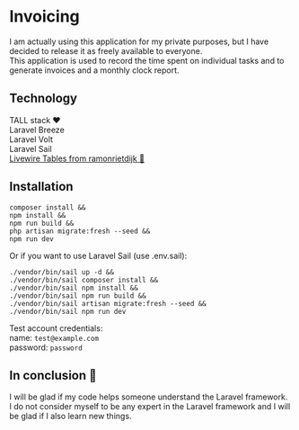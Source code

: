 # Invoicing
I am actually using this application for my private purposes, but I have decided to release it as freely available to everyone.  
This application is used to record the time spent on individual tasks and to generate invoices and a monthly clock report.

## Technology
TALL stack ❤️   
Laravel Breeze  
Laravel Volt  
Laravel Sail  
[Livewire Tables from ramonrietdijk 👏](https://github.com/ramonrietdijk/livewire-tables)  

## Installation
```shell
composer install && 
npm install && 
npm run build && 
php artisan migrate:fresh --seed &&
npm run dev
```

Or if you want to use Laravel Sail (use .env.sail):
```shell
./vendor/bin/sail up -d &&
./vendor/bin/sail composer install && 
./vendor/bin/sail npm install && 
./vendor/bin/sail npm run build &&
./vendor/bin/sail artisan migrate:fresh --seed &&
./vendor/bin/sail npm run dev
```

Test account credentials:  
name: `test@example.com`  
password: `password`

## In conclusion 🤔
I will be glad if my code helps someone understand the Laravel framework.  
I do not consider myself to be any expert in the Laravel framework and I will be glad if I also learn new things.
